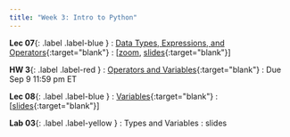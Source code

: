 ```yaml
---
title: "Week 3: Intro to Python"
---
```



**Lec 07**{: .label .label-blue }
: [Data Types, Expressions, and Operators](https://edstem.org/us/courses/60560/lessons/115934){:target="blank"}
  : [[zoom](https://morganstate.zoom.us/j/91916688161), [slides](https://drive.google.com/file/d/1TgSevbKrUaVHMLzRo_xPV5nrEXcIUztg/view?usp=sharing){:target="blank"}\]

**HW 3**{: .label .label-red }
: [Operators and Variables](https://edstem.org/us/courses/60560/lessons/115940){:target="blank"}
  : Due Sep 9 11:59 pm ET

**Lec 08**{: .label .label-blue }
: [Variables](https://edstem.org/us/courses/60560/lessons/115939){:target="blank"}
  : [[slides](https://drive.google.com/file/d/1bLJCFNI7PEdw9SAxTfBcGCVG4JqL4wnf/view?usp=sharing){:target="blank"}\]

**Lab 03**{: .label .label-yellow }
: Types and Variables
  : slides
